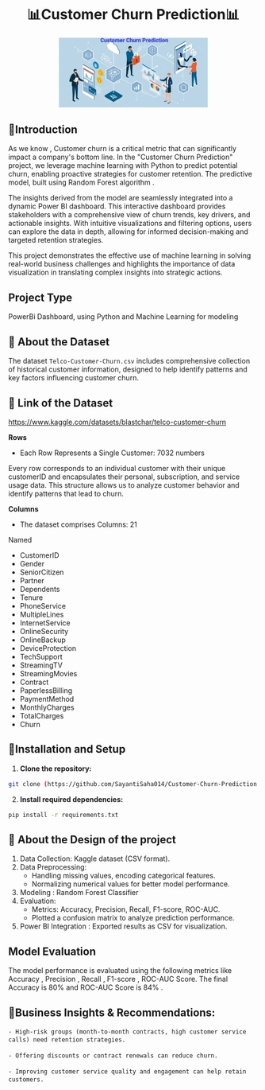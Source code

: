 
<h1 align="center">  📊Customer Churn Prediction📊</h1>
<div align="center">
  <img src="Customer Churn Prediction Logo.jpeg" width='300'>
</div>



## 📃**Introduction**

As we know , Customer churn is a critical metric that can significantly impact a company's bottom line. In the "Customer Churn Prediction" project, we leverage machine learning with Python to predict potential churn, enabling proactive strategies for customer retention. The predictive model, built using Random Forest algorithm .

The insights derived from the model are seamlessly integrated into a dynamic Power BI dashboard. This interactive dashboard provides stakeholders with a comprehensive view of churn trends, key drivers, and actionable insights. With intuitive visualizations and filtering options, users can explore the data in depth, allowing for informed decision-making and targeted retention strategies.

This project demonstrates the effective use of machine learning in solving real-world business challenges and highlights the importance of data visualization in translating complex insights into strategic actions.

## **Project Type**

PowerBi Dashboard, using Python and Machine Learning for modeling


## 📂 **About the Dataset**

The dataset `Telco-Customer-Churn.csv` includes comprehensive collection of historical customer information, designed to help identify patterns and key factors influencing customer churn.

## 📜 **Link of the Dataset**
https://www.kaggle.com/datasets/blastchar/telco-customer-churn

**Rows**

- Each Row Represents a Single Customer: 7032 numbers

Every row corresponds to an individual customer with their unique customerID and encapsulates their personal, subscription, and service usage data. This structure allows us to analyze customer behavior and identify patterns that lead to churn.

**Columns**

- The dataset comprises Columns: 21 

Named
  - CustomerID
  - Gender
  - SeniorCitizen
  - Partner
  - Dependents
  - Tenure
  - PhoneService
  - MultipleLines
  - InternetService
  - OnlineSecurity
  - OnlineBackup
  - DeviceProtection
  - TechSupport
  - StreamingTV
  - StreamingMovies
  - Contract
  - PaperlessBilling
  - PaymentMethod
  - MonthlyCharges
  - TotalCharges
  - Churn

## 🚀**Installation and Setup**

1. **Clone the repository:**
  ```bash
  git clone (https://github.com/SayantiSaha014/Customer-Churn-Prediction.git)
```

2. **Install required dependencies:**

  ```bash
  pip install -r requirements.txt
  ```


## 📂 **About the Design of the project**


1.	Data Collection: Kaggle dataset (CSV format).
2.	Data Preprocessing:
	- Handling missing values, encoding categorical features.
  	- Normalizing numerical values for better model performance.
3.	Modeling : Random Forest Classifier 
4.	Evaluation:
	- Metrics: Accuracy, Precision, Recall, F1-score, ROC-AUC.
  	- Plotted a confusion matrix to analyze prediction performance.
5.	Power BI Integration : Exported results as CSV for visualization.

##  **Model Evaluation**

The model performance is evaluated using the following metrics like Accuracy , Precision , Recall , F1-score , ROC-AUC Score.
The final Accuracy is 80% and ROC-AUC Score is 84% .


## 🔎**Business Insights & Recommendations:**

	- High-risk groups (month-to-month contracts, high customer service calls) need retention strategies.

	- Offering discounts or contract renewals can reduce churn.

	- Improving customer service quality and engagement can help retain customers.

 
